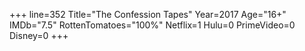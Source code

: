 +++
line=352
Title="The Confession Tapes"
Year=2017
Age="16+"
IMDb="7.5"
RottenTomatoes="100%"
Netflix=1
Hulu=0
PrimeVideo=0
Disney=0
+++

